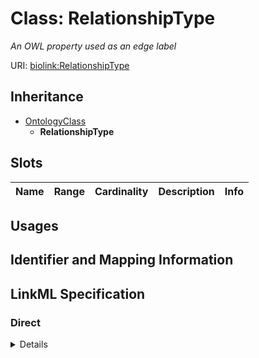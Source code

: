 # Class: RelationshipType
_An OWL property used as an edge label_





URI: [biolink:RelationshipType](https://w3id.org/biolink/vocab/RelationshipType)




## Inheritance

* [OntologyClass](OntologyClass.md)
    * **RelationshipType**




## Slots

| Name | Range | Cardinality | Description  | Info |
| ---  | --- | --- | --- | --- |


## Usages



## Identifier and Mapping Information









## LinkML Specification

<!-- TODO: investigate https://stackoverflow.com/questions/37606292/how-to-create-tabbed-code-blocks-in-mkdocs-or-sphinx -->

### Direct

<details>
```yaml
name: relationship type
description: An OWL property used as an edge label
from_schema: https://w3id.org/biolink/biolink-model
is_a: ontology class

```
</details>

### Induced

<details>
```yaml
name: relationship type
description: An OWL property used as an edge label
from_schema: https://w3id.org/biolink/biolink-model
is_a: ontology class

```
</details>